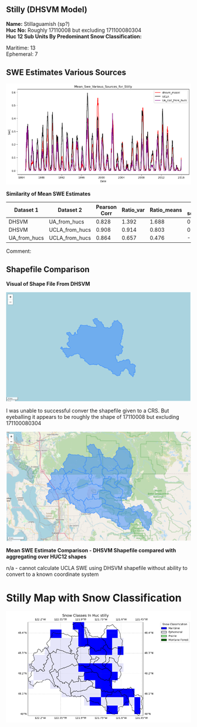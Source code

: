 ## Stilly (DHSVM Model)

**Name:** Stillaguamish (sp?) <br>
**Huc No:** Roughly 17110008 but excluding 171100080304 <br>
**Huc 12 Sub Units By Predominant Snow Classification:** <br>

Maritime: 13 <br>
Ephemeral: 7 <br>

## SWE Estimates Various Sources 
![](../basic_maps/Mean_Swe_Various_Sources_for_Stilly.png)


**Similarity of Mean SWE Estimates**

| Dataset 1     | Dataset 2       | Pearson Corr | Ratio_var | Ratio_means | R-squared |
|---------------|------------------|---------------|-----------|--------------|-----------|
| DHSVM         | UA_from_hucs     | 0.828         | 1.392     | 1.688        | 0.559     |
| DHSVM         | UCLA_from_hucs   | 0.908         | 0.914     | 0.803        | 0.749     |
| UA_from_hucs  | UCLA_from_hucs   | 0.864         | 0.657     | 0.476        | -0.259    |


Comment:   

## Shapefile Comparison 
**Visual of Shape File From DHSVM**

![](../basic_maps/Stilly_From_DHSVM.png)

I was unable to successful conver the shapefile given to a CRS.  But eyeballing it appears to be roughly the shape of 17110008 but excluding 171100080304

![](../basic_maps/Stilly_Filtered.png)


**Mean SWE Estimate Comparison - DHSVM Shapefile compared with aggregating over HUC12 shapes**

n/a - cannot calculate UCLA SWE using DHSVM shapefile without ability to convert to a known coordinate system 

# Stilly Map with Snow Classification 
![](../basic_maps/Snow_classes_for_huc10in_stilly.png)
